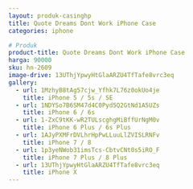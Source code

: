 ```yaml
---
layout: produk-casinghp
title: Quote Dreams Dont Work iPhone Case
categories: iphone

# Produk
product-title: Quote Dreams Dont Work iPhone Case
harga: 90000
sku: hn-2609
image-drive: 13UThjYpwyHtGlaARZU4TfTafe8vrc3eq
gallery:
  - url: 1MzhyB8tAg57cjw_Yfhk7L76z0okUo4je
    title: iPhone 5 / 5s / SE
  - url: 1NDYSo7B6SM47d4C0Pyd5Q2GtNd1A5UZs
    title: iPhone 6 / 6s
  - url: 1-ZxC9tKK-wR2TULscghgMiBffUrNgM0v
    title: iPhone 6 Plus / 6s Plus
  - url: 1AJyPXMFrDVLhrHpPwLLuuLlZVISLRNFv
    title: iPhone 7 / 8
  - url: 1p3yeNWob31imsTcs-CbtvCNt0s5iRO_F
    title: iPhone 7 Plus / 8 Plus
  - url: 13UThjYpwyHtGlaARZU4TfTafe8vrc3eq
    title: iPhone X
---
```

